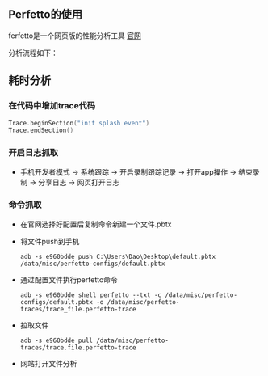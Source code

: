 ## Perfetto的使用

ferfetto是一个网页版的性能分析工具 [官网](https://links.jianshu.com/go?to=https%3A%2F%2Fui.perfetto.dev%2F%23!%2F)

分析流程如下：

## 耗时分析

### 在代码中增加trace代码

```kotlin
Trace.beginSection("init splash event")
Trace.endSection()
```



### 开启日志抓取

* 手机开发者模式 -> 系统跟踪 -> 开启录制跟踪记录 -> 打开app操作  -> 结束录制  -> 分享日志 -> 网页打开日志



### 命令抓取

* 在官网选择好配置后复制命令新建一个文件.pbtx

* 将文件push到手机

  ```shell
  adb -s e960bdde push C:\Users\Dao\Desktop\default.pbtx /data/misc/perfetto-configs/default.pbtx
  ```

* 通过配置文件执行perfetto命令

  ```shell
  adb -s e960bdde shell perfetto --txt -c /data/misc/perfetto-configs/default.pbtx -o /data/misc/perfetto-traces/trace_file.perfetto-trace
  ```

* 拉取文件

  ```shell
  adb -s e960bdde pull /data/misc/perfetto-traces/trace.file.perfetto-trace
  ```

* 网站打开文件分析